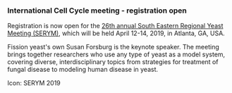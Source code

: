 ### International Cell Cycle meeting - registration open
<!-- pombase_flags: frontpage -->
<!-- newsfeed_thumbnail: serym2019tiny.png -->

Registration is now open for the [26th annual South Eastern Regional
Yeast Meeting (SERYM)](https://petitinstitute.gatech.edu/serym-2019),
which will be held April 12-14, 2019, in Atlanta, GA, USA.

Fission yeast's own Susan Forsburg is the keynote speaker. The meeting
brings together researchers who use any type of yeast as a model
system, covering diverse, interdisciplinary topics from strategies for
treatment of fungal disease to modeling human disease in yeast.

Icon: SERYM 2019 
